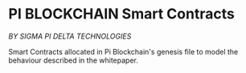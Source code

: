 # PI BLOCKCHAIN Smart Contracts
*BY SIGMA PI DELTA TECHNOLOGIES*

Smart Contracts allocated in Pi Blockchain's genesis file to model the behaviour described in the whitepaper.